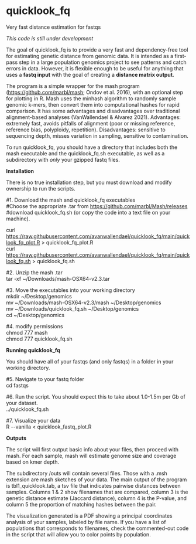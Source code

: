 # quicklook_fq
Very fast distance estimation for fastqs

*This code is still under development*

The goal of quicklook_fq is to provide a very fast and dependency-free tool for estimating genetic distance from genomic data. It is intended as a first-pass step in a large population genomics project to see patterns and catch errors in data. However, it is flexible enough to be useful for anything that uses a **fastq input** with the goal of creating a **distance matrix output**. 

The program is a simple wrapper for the mash program (https://github.com/marbl/mash; Ondov et al. 2016), with an optional step for plotting in R. Mash uses the minhash algorithm to randomly sample genomic k-mers, then convert them into computational hashes for rapid comparison. It has some advantages and disadvantages over traditional alignment-based analyses (VanWallendael & Alvarez 2021). Advantages: extremely fast, avoids pitfalls of alignment (poor or missing reference, reference bias, polyploidy, repetition). Disadvantages: sensitive to sequencing depth, misses variation in sampling, sensitive to contamination.

To run quicklook_fq, you should have a directory that includes both the mash executable and the quicklook_fq.sh executable, as well as a subdirectory with *only* your gzipped fastq files. 

**Installation**

There is no true installation step, but you must download and modify ownership to run the scripts. 

#1. Download the mash and quicklook_fq executables  
#Choose the appropriate .tar from https://github.com/marbl/Mash/releases  
#download quicklook_fq.sh (or copy the code into a text file on your machine).

curl https://raw.githubusercontent.com/avanwallendael/quicklook_fq/main/quicklook_fq_plot.R > quicklook_fq_plot.R  
curl https://raw.githubusercontent.com/avanwallendael/quicklook_fq/main/quicklook_fq.sh > quicklook_fq.sh

#2. Unzip the mash .tar  
tar -xf ~/Downloads/mash-OSX64-v2.3.tar  

#3. Move the executables into your working directory  
mkdir ~/Desktop/genomics  
mv ~/Downloads/mash-OSX64-v2.3/mash ~/Desktop/genomics  
mv ~/Downloads/quicklook_fq.sh ~/Desktop/genomics  
cd ~/Desktop/genomics  

#4. modify permissions  
chmod 777 mash  
chmod 777 quicklook_fq.sh  

**Running quicklook_fq**

You should have all of your fastqs (and only fastqs) in a folder in your working directory.

#5. Navigate to your fastq folder  
cd fastqs

#6. Run the script. You should expect this to take about 1.0-1.5m per Gb of your dataset.  
../quicklook_fq.sh

#7. Visualize your data  
R --vanilla < quicklook_fastq_plot.R

**Outputs**  

The script will first output basic info about your files, then proceed with mash. For each sample, mash will estimate genome size and coverage based on kmer depth.  

The subdirectory /outs will contain several files. Those with a .msh extension are mash sketches of your data. The main output of the program is tbl1_quicklook.tab, a tsv file that indicates pairwise distances between samples. Columns 1 & 2 show filenames that are compared, column 3 is the genetic distance estimate (Jaccard distance), column 4 is the P-value, and column 5 the proportion of matching hashes between the pair.  

The visualization generated is a PDF showing a principal coordinates analysis of your samples, labeled by file name. If you have a list of populations that corresponds to filenames, check the commented-out code in the script that will allow you to color points by population. 
